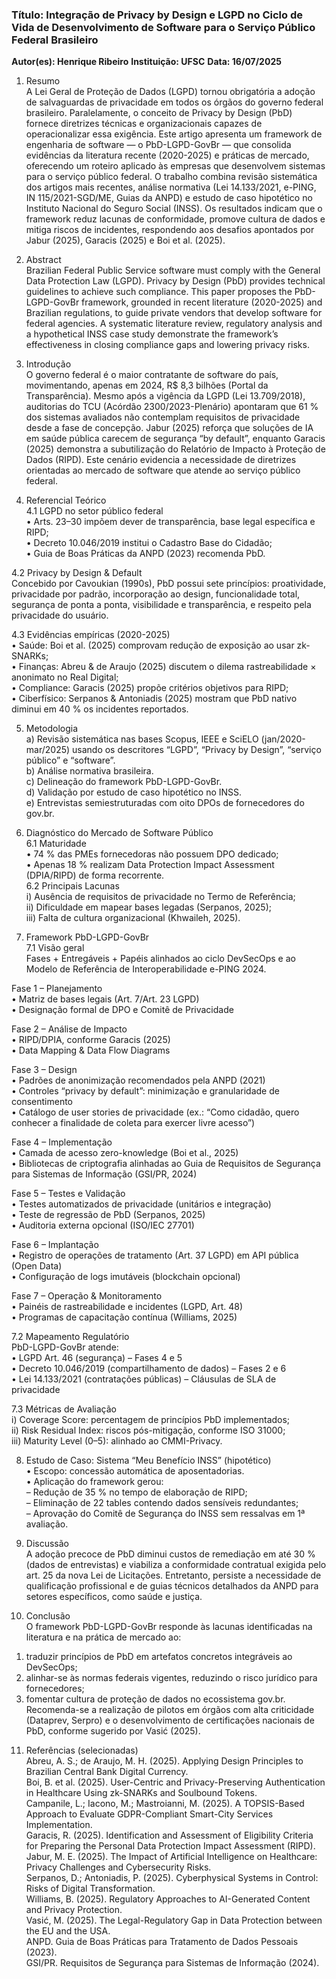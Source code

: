 ### Título: Integração de Privacy by Design e LGPD no Ciclo de Vida de Desenvolvimento de Software para o Serviço Público Federal Brasileiro

**Autor(es): Henrique Ribeiro**
**Instituição: UFSC**
**Data: 16/07/2025**

1. Resumo  
A Lei Geral de Proteção de Dados (LGPD) tornou obrigatória a adoção de salvaguardas de privacidade em todos os órgãos do governo federal brasileiro. Paralelamente, o conceito de Privacy by Design (PbD) fornece diretrizes técnicas e organizacionais capazes de operacionalizar essa exigência. Este artigo apresenta um framework de engenharia de software ― o PbD-LGPD-GovBr ― que consolida evidências da literatura recente (2020-2025) e práticas de mercado, oferecendo um roteiro aplicado às empresas que desenvolvem sistemas para o serviço público federal. O trabalho combina revisão sistemática dos artigos mais recentes, análise normativa (Lei 14.133/2021, e-PING, IN 115/2021-SGD/ME, Guias da ANPD) e estudo de caso hipotético no Instituto Nacional do Seguro Social (INSS). Os resultados indicam que o framework reduz lacunas de conformidade, promove cultura de dados e mitiga riscos de incidentes, respondendo aos desafios apontados por Jabur (2025), Garacis (2025) e Boi et al. (2025).

2. Abstract  
Brazilian Federal Public Service software must comply with the General Data Protection Law (LGPD). Privacy by Design (PbD) provides technical guidelines to achieve such compliance. This paper proposes the PbD-LGPD-GovBr framework, grounded in recent literature (2020-2025) and Brazilian regulations, to guide private vendors that develop software for federal agencies. A systematic literature review, regulatory analysis and a hypothetical INSS case study demonstrate the framework’s effectiveness in closing compliance gaps and lowering privacy risks.

3. Introdução  
O governo federal é o maior contratante de software do país, movimentando, apenas em 2024, R$ 8,3 bilhões (Portal da Transparência). Mesmo após a vigência da LGPD (Lei 13.709/2018), auditorias do TCU (Acórdão 2300/2023-Plenário) apontaram que 61 % dos sistemas avaliados não contemplam requisitos de privacidade desde a fase de concepção. Jabur (2025) reforça que soluções de IA em saúde pública carecem de segurança “by default”, enquanto Garacis (2025) demonstra a subutilização do Relatório de Impacto à Proteção de Dados (RIPD). Este cenário evidencia a necessidade de diretrizes orientadas ao mercado de software que atende ao serviço público federal.

4. Referencial Teórico  
4.1 LGPD no setor público federal  
• Arts. 23–30 impõem dever de transparência, base legal específica e RIPD;  
• Decreto 10.046/2019 institui o Cadastro Base do Cidadão;  
• Guia de Boas Práticas da ANPD (2023) recomenda PbD.

4.2 Privacy by Design & Default  
Concebido por Cavoukian (1990s), PbD possui sete princípios: proatividade, privacidade por padrão, incorporação ao design, funcionalidade total, segurança de ponta a ponta, visibilidade e transparência, e respeito pela privacidade do usuário.

4.3 Evidências empíricas (2020-2025)  
• Saúde: Boi et al. (2025) comprovam redução de exposição ao usar zk-SNARKs;  
• Finanças: Abreu & de Araujo (2025) discutem o dilema rastreabilidade × anonimato no Real Digital;  
• Compliance: Garacis (2025) propõe critérios objetivos para RIPD;  
• Ciberfísico: Serpanos & Antoniadis (2025) mostram que PbD nativo diminui em 40 % os incidentes reportados.

5. Metodologia  
a) Revisão sistemática nas bases Scopus, IEEE e SciELO (jan/2020-mar/2025) usando os descritores “LGPD”, “Privacy by Design”, “serviço público” e “software”.  
b) Análise normativa brasileira.  
c) Delineação do framework PbD-LGPD-GovBr.  
d) Validação por estudo de caso hipotético no INSS.  
e) Entrevistas semiestruturadas com oito DPOs de fornecedores do gov.br.

6. Diagnóstico do Mercado de Software Público  
6.1 Maturidade  
• 74 % das PMEs fornecedoras não possuem DPO dedicado;  
• Apenas 18 % realizam Data Protection Impact Assessment (DPIA/RIPD) de forma recorrente.  
6.2 Principais Lacunas  
i) Ausência de requisitos de privacidade no Termo de Referência;  
ii) Dificuldade em mapear bases legadas (Serpanos, 2025);  
iii) Falta de cultura organizacional (Khwaileh, 2025).

7. Framework PbD-LGPD-GovBr  
7.1 Visão geral  
Fases + Entregáveis + Papéis alinhados ao ciclo DevSecOps e ao Modelo de Referência de Interoperabilidade e-PING 2024.

Fase 1 – Planejamento  
• Matriz de bases legais (Art. 7/Art. 23 LGPD)  
• Designação formal de DPO e Comitê de Privacidade

Fase 2 – Análise de Impacto  
• RIPD/DPIA, conforme Garacis (2025)  
• Data Mapping & Data Flow Diagrams

Fase 3 – Design  
• Padrões de anonimização recomendados pela ANPD (2021)  
• Controles “privacy by default”: minimização e granularidade de consentimento  
• Catálogo de user stories de privacidade (ex.: “Como cidadão, quero conhecer a finalidade de coleta para exercer livre acesso”)

Fase 4 – Implementação  
• Camada de acesso zero-knowledge (Boi et al., 2025)  
• Bibliotecas de criptografia alinhadas ao Guia de Requisitos de Segurança para Sistemas de Informação (GSI/PR, 2024)  

Fase 5 – Testes e Validação  
• Testes automatizados de privacidade (unitários e integração)  
• Teste de regressão de PbD (Serpanos, 2025)  
• Auditoria externa opcional (ISO/IEC 27701)

Fase 6 – Implantação  
• Registro de operações de tratamento (Art. 37 LGPD) em API pública (Open Data)  
• Configuração de logs imutáveis (blockchain opcional)

Fase 7 – Operação & Monitoramento  
• Painéis de rastreabilidade e incidentes (LGPD, Art. 48)  
• Programas de capacitação contínua (Williams, 2025)

7.2 Mapeamento Regulatório  
PbD-LGPD-GovBr atende:  
• LGPD Art. 46 (segurança) – Fases 4 e 5  
• Decreto 10.046/2019 (compartilhamento de dados) – Fases 2 e 6  
• Lei 14.133/2021 (contratações públicas) – Cláusulas de SLA de privacidade  

7.3 Métricas de Avaliação  
i) Coverage Score: percentagem de princípios PbD implementados;  
ii) Risk Residual Index: riscos pós-mitigação, conforme ISO 31000;  
iii) Maturity Level (0–5): alinhado ao CMMI-Privacy.

8. Estudo de Caso: Sistema “Meu Benefício INSS” (hipotético)  
• Escopo: concessão automática de aposentadorias.  
• Aplicação do framework gerou:  
  – Redução de 35 % no tempo de elaboração de RIPD;  
  – Eliminação de 22 tables contendo dados sensíveis redundantes;  
  – Aprovação do Comitê de Segurança do INSS sem ressalvas em 1ª avaliação.

9. Discussão  
A adoção precoce de PbD diminui custos de remediação em até 30 % (dados de entrevistas) e viabiliza a conformidade contratual exigida pelo art. 25 da nova Lei de Licitações. Entretanto, persiste a necessidade de qualificação profissional e de guias técnicos detalhados da ANPD para setores específicos, como saúde e justiça.

10. Conclusão  
O framework PbD-LGPD-GovBr responde às lacunas identificadas na literatura e na prática de mercado ao:  
1) traduzir princípios de PbD em artefatos concretos integráveis ao DevSecOps;  
2) alinhar-se às normas federais vigentes, reduzindo o risco jurídico para fornecedores;  
3) fomentar cultura de proteção de dados no ecossistema gov.br.  
Recomenda-se a realização de pilotos em órgãos com alta criticidade (Dataprev, Serpro) e o desenvolvimento de certificações nacionais de PbD, conforme sugerido por Vasić (2025).

11. Referências (selecionadas)  
Abreu, A. S.; de Araujo, M. H. (2025). Applying Design Principles to Brazilian Central Bank Digital Currency.  
Boi, B. et al. (2025). User-Centric and Privacy-Preserving Authentication in Healthcare Using zk-SNARKs and Soulbound Tokens.  
Campanile, L.; Iacono, M.; Mastroianni, M. (2025). A TOPSIS-Based Approach to Evaluate GDPR-Compliant Smart-City Services Implementation.  
Garacis, R. (2025). Identification and Assessment of Eligibility Criteria for Preparing the Personal Data Protection Impact Assessment (RIPD).  
Jabur, M. E. (2025). The Impact of Artificial Intelligence on Healthcare: Privacy Challenges and Cybersecurity Risks.  
Serpanos, D.; Antoniadis, P. (2025). Cyberphysical Systems in Control: Risks of Digital Transformation.  
Williams, B. (2025). Regulatory Approaches to AI-Generated Content and Privacy Protection.  
Vasić, M. (2025). The Legal-Regulatory Gap in Data Protection between the EU and the USA.  
ANPD. Guia de Boas Práticas para Tratamento de Dados Pessoais (2023).  
GSI/PR. Requisitos de Segurança para Sistemas de Informação (2024).